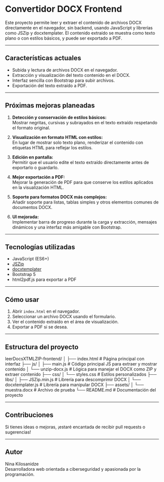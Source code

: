 # Convertidor DOCX Frontend

Este proyecto permite leer y extraer el contenido de archivos DOCX directamente en el navegador, sin backend, usando JavaScript y librerías como JSZip y docxtemplater. El contenido extraído se muestra como texto plano o con estilos básicos, y puede ser exportado a PDF.

---

## Características actuales

- Subida y lectura de archivos DOCX en el navegador.
- Extracción y visualización del texto contenido en el DOCX.
- Interfaz sencilla con Bootstrap para subir archivos.
- Exportación del texto extraído a PDF.

---

## Próximas mejoras planeadas

1. **Detección y conservación de estilos básicos:**  
   Mostrar negritas, cursivas y subrayados en el texto extraído respetando el formato original.

2. **Visualización en formato HTML con estilos:**  
   En lugar de mostrar solo texto plano, renderizar el contenido con etiquetas HTML para reflejar los estilos.

3. **Edición en pantalla:**  
   Permitir que el usuario edite el texto extraído directamente antes de exportarlo o guardarlo.

4. **Mejor exportación a PDF:**  
   Mejorar la generación de PDF para que conserve los estilos aplicados en la visualización HTML.

5. **Soporte para formatos DOCX más complejos:**  
   Añadir soporte para listas, tablas simples y otros elementos comunes de documentos DOCX.

6. **UI mejorada:**  
   Implementar barra de progreso durante la carga y extracción, mensajes dinámicos y una interfaz más amigable con Bootstrap.

---

## Tecnologías utilizadas

- JavaScript (ES6+)
- [JSZip](https://stuk.github.io/jszip/)
- [docxtemplater](https://docxtemplater.com/)
- Bootstrap 5
- html2pdf.js para exportar a PDF

---

## Cómo usar

1. Abrir `index.html` en el navegador.
2. Seleccionar un archivo DOCX usando el formulario.
3. Ver el contenido extraído en el área de visualización.
4. Exportar a PDF si se desea.

---

## Estructura del proyecto

leerDocsXTMLZIP-frontend/
│
├── index.html # Página principal con interfaz
├── js/
│ ├── main.js # Código principal JS para extraer y mostrar contenido
│ └── unzip-docx.js # Lógica para manejar el DOCX como ZIP y extraer contenido
├── css/
│ └── styles.css # Estilos personalizados
├── libs/
│ ├── JSZip.min.js # Librería para descomprimir DOCX
│ └── docxtemplater.js # Librería para manipular DOCX
├── assets/
│ └── muestra.docx # Archivo de prueba
└── README.md # Documentación del proyecto


---

## Contribuciones

Si tienes ideas o mejoras, ¡estaré encantada de recibir pull requests o sugerencias!

---

## Autor

Nina Kilosanidze  
Desarrolladora web orientada a ciberseguridad y apasionada por la programación.

